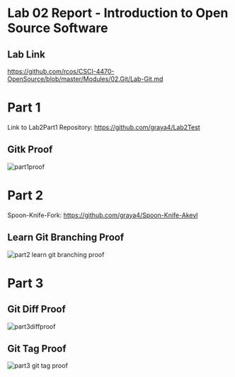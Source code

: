 # Lab 02 Report - Introduction to Open Source Software
## Lab Link
https://github.com/rcos/CSCI-4470-OpenSource/blob/master/Modules/02.Git/Lab-Git.md


# Part 1
Link to Lab2Part1 Repository: https://github.com/graya4/Lab2Test

## Gitk Proof
![part1proof](https://user-images.githubusercontent.com/97559953/171890588-a483a686-b2d9-417c-8499-0c3fb173e80d.png)


# Part 2
Spoon-Knife-Fork: https://github.com/graya4/Spoon-Knife-Akeyl

## Learn Git Branching Proof
![part2 learn git branching proof](https://user-images.githubusercontent.com/97559953/171893025-f1101c0d-5661-4259-864e-adcfc1803675.png)


# Part 3

## Git Diff Proof
![part3diffproof](https://user-images.githubusercontent.com/97559953/171894059-023fd57e-6ce1-4eb5-a640-35fa6c92d88e.png)

## Git Tag Proof
![part3 git tag proof](https://user-images.githubusercontent.com/97559953/171894198-09980a60-6623-4be5-aa84-5e2b37e0d66e.png)
